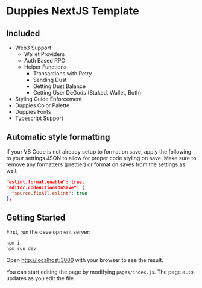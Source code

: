 # Duppies NextJS Template

## Included

- Web3 Support
  - Wallet Providers
  - Auth Based RPC
  - Helper Functions
    - Transactions with Retry
    - Sending Dust
    - Getting Dust Balance
    - Getting User DeGods (Staked, Wallet, Both)
- Styling Guide Enforcement
- Duppies Color Palette
- Duppies Fonts
- Typescript Support

## Automatic style formatting

If your VS Code is not already setup to format on save, apply the following to your settings JSON to allow for proper code styling on save. Make sure to remove any formatters (prettier) or format on saves from the settings as well. 

```JSON
"eslint.format.enable": true,
"editor.codeActionsOnSave": {
  "source.fixAll.eslint": true
},
```

## Getting Started

First, run the development server:

```bash
npm i
npm run dev
```

Open [http://localhost:3000](http://localhost:3000) with your browser to see the result.

You can start editing the page by modifying `pages/index.js`. The page auto-updates as you edit the file.
